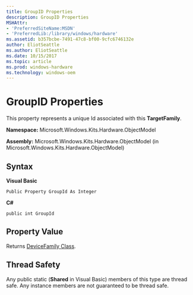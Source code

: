 ```yaml
---
title: GroupID Properties
description: GroupID Properties
MSHAttr:
- 'PreferredSiteName:MSDN'
- 'PreferredLib:/library/windows/hardware'
ms.assetid: b357bcbe-7491-47c8-bf00-9cfc6746132e
author: EliotSeattle
ms.author: EliotSeattle
ms.date: 10/15/2017
ms.topic: article
ms.prod: windows-hardware
ms.technology: windows-oem
---
```


# GroupID Properties


This property represents a unique Id associated with this **TargetFamily**.

**Namespace:** Microsoft.Windows.Kits.Hardware.ObjectModel

**Assembly:** Microsoft.Windows.Kits.Hardware.ObjectModel (in Microsoft.Windows.Kits.Hardware.ObjectModel)

## <span id="Syntax"></span><span id="syntax"></span><span id="SYNTAX"></span>Syntax


**Visual Basic**

`Public Property GroupId As Integer`

**C#**

`public int GroupId`

## <span id="Property_Value"></span><span id="property_value"></span><span id="PROPERTY_VALUE"></span>Property Value


Returns [DeviceFamily Class](devicefamily-class.md).

## <span id="Thread_Safety"></span><span id="thread_safety"></span><span id="THREAD_SAFETY"></span>Thread Safety


Any public static (**Shared** in Visual Basic) members of this type are thread safe. Any instance members are not guaranteed to be thread safe.

 

 






